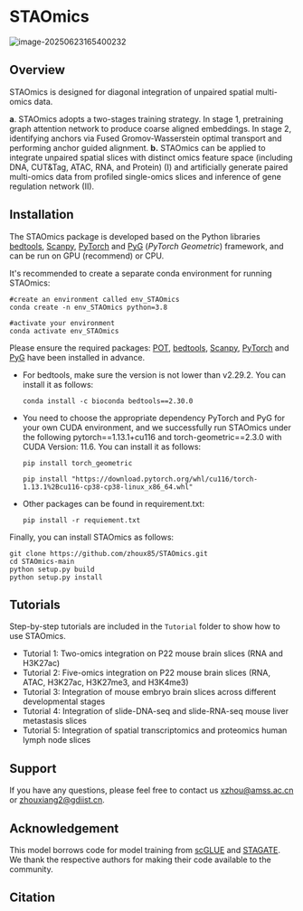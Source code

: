 # STAOmics

![image-20250623165400232](C:\Users\zhoux\AppData\Roaming\Typora\typora-user-images\image-20250623165400232.png)


## Overview

STAOmics is designed for diagonal integration of unpaired spatial multi-omics data.

**a**. STAOmics adopts a two-stages training strategy. In stage 1, pretraining graph attention network to produce coarse aligned embeddings. In stage 2, identifying anchors via Fused Gromov-Wasserstein optimal transport and performing anchor guided alignment. **b.** STAOmics can be applied to integrate unpaired spatial slices with distinct omics feature space (including DNA, CUT&Tag, ATAC, RNA, and Protein) (I) and artificially generate paired multi-omics data from profiled single-omics slices and inference of gene regulation network (II).



## Installation
The STAOmics package is developed based on the Python libraries [bedtools](https://anaconda.org/bioconda/bedtools), [Scanpy](https://scanpy.readthedocs.io/en/stable/), [PyTorch](https://pytorch.org/) and [PyG](https://github.com/pyg-team/pytorch_geometric) (*PyTorch Geometric*) framework, and can be run on GPU (recommend) or CPU.

It's recommended to create a separate conda environment for running STAOmics:

```
#create an environment called env_STAOmics
conda create -n env_STAOmics python=3.8

#activate your environment
conda activate env_STAOmics
```

Please ensure the required packages: [POT](https://pythonot.github.io/), [bedtools](https://anaconda.org/bioconda/bedtools), [Scanpy](https://scanpy.readthedocs.io/en/stable/), [PyTorch](https://pytorch.org/) and [PyG](https://github.com/pyg-team/pytorch_geometric) have been installed in advance.

- For bedtools, make sure the version is not lower than v2.29.2. You can install it as follows:

  ```
  conda install -c bioconda bedtools==2.30.0
  ```

- You need to choose the appropriate dependency PyTorch and PyG for your own CUDA environment, and we successfully run STAOmics under the following pytorch==1.13.1+cu116 and torch-geometric==2.3.0 with CUDA Version: 11.6. You can install it as follows:

  ```
  pip install torch_geometric
  
  pip install "https://download.pytorch.org/whl/cu116/torch-1.13.1%2Bcu116-cp38-cp38-linux_x86_64.whl"
  ```

- Other packages can be found in requirement.txt:

  ```
  pip install -r requiement.txt
  ```



Finally, you can install STAOmics as follows:

```
git clone https://github.com/zhoux85/STAOmics.git
cd STAOmics-main
python setup.py build
python setup.py install
```



## Tutorials

Step-by-step tutorials are included in the `Tutorial` folder to show how to use STAOmics. 

- Tutorial 1: Two-omics integration on P22 mouse brain slices (RNA and H3K27ac)
- Tutorial 2: Five-omics integration on P22 mouse brain slices (RNA, ATAC, H3K27ac, H3K27me3, and H3K4me3)
- Tutorial 3: Integration of mouse embryo brain slices across different developmental stages
- Tutorial 4: Integration of slide-DNA-seq and slide-RNA-seq mouse liver metastasis slices
- Tutorial 5: Integration of spatial transcriptomics and proteomics human lymph node slices



## Support

If you have any questions, please feel free to contact us [xzhou@amss.ac.cn](mailto:xzhou@amss.ac.cn) or zhouxiang2@gdiist.cn. 




## Acknowledgement
This model borrows code for model training from [scGLUE](https://github.com/gao-lab/GLUE) and [STAGATE](https://github.com/zhanglabtools/STAGATE). We thank the respective authors for making their code available to the community.



## Citation

